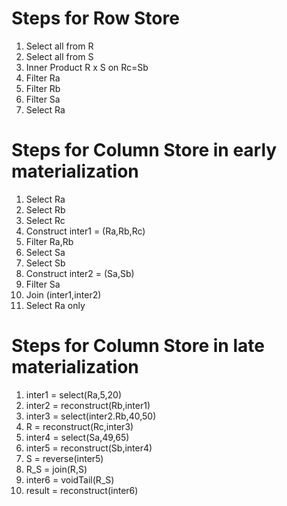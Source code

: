 # Steps for Row Store
1. Select all from R
2. Select all from S
3. Inner Product R x S on Rc=Sb
4. Filter Ra
5. Filter Rb
6. Filter Sa
7. Select Ra

# Steps for Column Store in early materialization
1. Select Ra 
2. Select Rb 
3. Select Rc
3. Construct inter1 = (Ra,Rb,Rc)
4. Filter Ra,Rb
5. Select Sa
6. Select Sb
7. Construct inter2 = (Sa,Sb)
8. Filter Sa
9. Join (inter1,inter2)
10. Select Ra only

# Steps for Column Store in late materialization
1. inter1 = select(Ra,5,20)
2. inter2 = reconstruct(Rb,inter1)
3. inter3 = select(inter2.Rb,40,50)
4. R = reconstruct(Rc,inter3)
5. inter4 = select(Sa,49,65)
6. inter5 = reconstruct(Sb,inter4)
7. S = reverse(inter5)
8. R_S = join(R,S)
9. inter6 = voidTail(R_S)
10. result = reconstruct(inter6)
